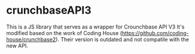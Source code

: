 # crunchbaseAPI3

This is a JS library that serves as a wrapper for Crounchbase API V3
It's modified based on the work of Coding House (https://github.com/coding-house/crunchbase2).
Their version is outdated and not compatile with the new API.

